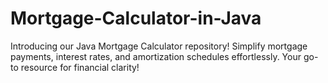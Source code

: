 # Mortgage-Calculator-in-Java
Introducing our Java Mortgage Calculator repository! Simplify mortgage payments, interest rates, and amortization schedules effortlessly. Your go-to resource for financial clarity!
